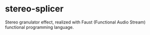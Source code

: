 # stereo-splicer
Stereo granulator effect, realized with Faust (Functional Audio Stream) functional programming language.
